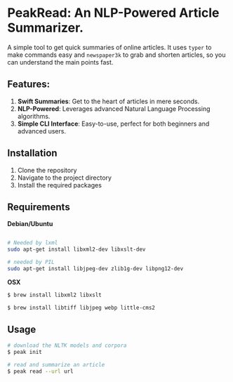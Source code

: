 # PeakRead: An NLP-Powered Article Summarizer.

A simple tool to get quick summaries of online articles. It uses `typer` to make commands easy and `newspaper3k` to grab and shorten articles, so you can understand the main points fast.

## Features:
1. **Swift Summaries**: Get to the heart of articles in mere seconds.
2. **NLP-Powered**: Leverages advanced Natural Language Processing algorithms.
3. **Simple CLI Interface**: Easy-to-use, perfect for both beginners and advanced users.

## Installation

1. Clone the repository
2. Navigate to the project directory
3. Install the required packages

## Requirements

**Debian/Ubuntu**
```bash

# Needed by lxml
sudo apt-get install libxml2-dev libxslt-dev

# needed by PIL
sudo apt-get install libjpeg-dev zlib1g-dev libpng12-dev
```

**OSX**
```bash
$ brew install libxml2 libxslt

$ brew install libtiff libjpeg webp little-cms2
```
## Usage

```bash
# download the NLTK models and corpora
$ peak init

# read and summarize an article
$ peak read --url url
```

